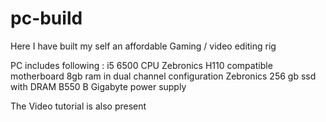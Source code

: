 # pc-build
Here I have built my self an affordable Gaming / video editing rig 

PC includes following : 
i5 6500 CPU
Zebronics H110 compatible motherboard 
8gb ram in  dual channel configuration
Zebronics 256 gb ssd with DRAM
B550 B Gigabyte power supply

The Video tutorial is also present
